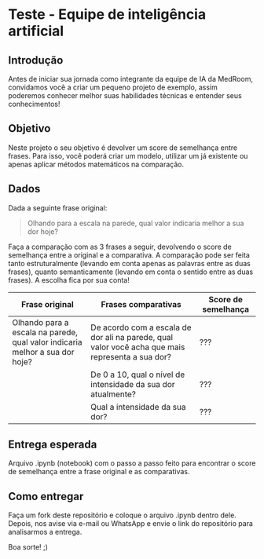 # Teste - Equipe de inteligência artificial

## Introdução
Antes de iniciar sua jornada como integrante da equipe de IA da MedRoom, convidamos você a criar um pequeno projeto de exemplo, assim poderemos conhecer melhor suas habilidades técnicas e entender seus conhecimentos!

## Objetivo
Neste projeto o seu objetivo é devolver um score de semelhança entre frases. Para isso, você poderá criar um modelo, utilizar um já existente ou apenas aplicar métodos matemáticos na comparação.

## Dados
Dada a seguinte frase original:

> Olhando para a escala na parede, qual valor indicaria melhor a sua dor hoje?

Faça a comparação com as 3 frases a seguir, devolvendo o score de semelhança entre a original e a comparativa.
A comparação pode ser feita tanto estruturalmente (levando em conta apenas as palavras entre as duas frases), quanto semanticamente (levando em conta o sentido entre as duas frases). A escolha fica por sua conta!

|Frase original |Frases comparativas | Score de semelhança |
|--|--|--|
|Olhando para a escala na parede, qual valor indicaria melhor a sua dor hoje?|De acordo com a escala de dor ali na parede, qual valor você acha que mais representa a sua dor?|???
||De 0 a 10, qual o nível de intensidade da sua dor atualmente?|???
||Qual a intensidade da sua dor?|???

## Entrega esperada
Arquivo .ipynb (notebook) com o passo a passo feito para encontrar o score de semelhança entre a frase original e as comparativas.

## Como entregar
Faça um fork deste repositório e coloque o arquivo .ipynb dentro dele. Depois, nos avise via e-mail ou WhatsApp e envie o link do repositório para analisarmos a entrega.

Boa sorte! ;)
